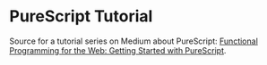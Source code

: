 # PureScript Tutorial

Source for a tutorial series on Medium about PureScript: [Functional Programming for the Web: Getting Started with PureScript](https://medium.com/@KevinBGreene/functional-programming-for-the-web-getting-started-with-purescript-7387f8888318).